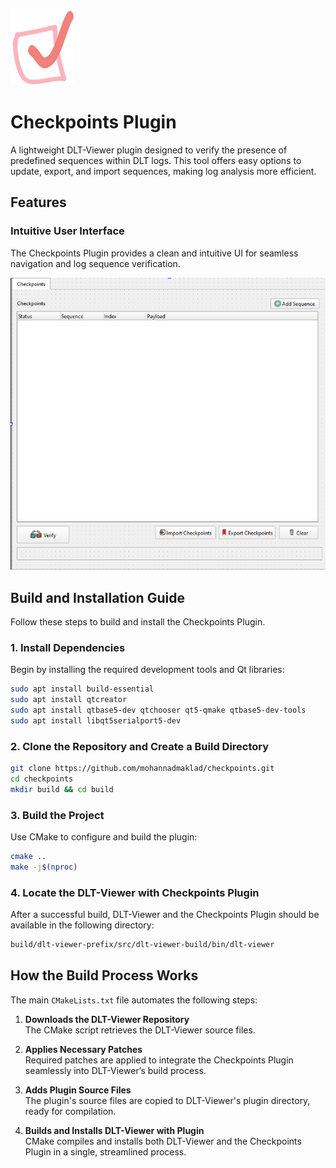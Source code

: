 
![Checkpoints Plugin Logo](./checkpointsplugin/resources/png/logo.png) 

# Checkpoints Plugin

A lightweight DLT-Viewer plugin designed to verify the presence of predefined sequences within DLT logs. This tool offers easy options to update, export, and import sequences, making log analysis more efficient.

## Features

### Intuitive User Interface

The Checkpoints Plugin provides a clean and intuitive UI for seamless navigation and log sequence verification.

![Checkpoints Plugin UI](./checkpointsplugin/resources/checkpoints.png) 

## Build and Installation Guide

Follow these steps to build and install the Checkpoints Plugin.

### 1. Install Dependencies

Begin by installing the required development tools and Qt libraries:

```bash
sudo apt install build-essential
sudo apt install qtcreator
sudo apt install qtbase5-dev qtchooser qt5-qmake qtbase5-dev-tools
sudo apt install libqt5serialport5-dev
```

### 2. Clone the Repository and Create a Build Directory

```bash
git clone https://github.com/mohannadmaklad/checkpoints.git
cd checkpoints
mkdir build && cd build
```

### 3. Build the Project

Use CMake to configure and build the plugin:

```bash
cmake ..
make -j$(nproc)
```

### 4. Locate the DLT-Viewer with Checkpoints Plugin

After a successful build, DLT-Viewer and the Checkpoints Plugin should be available in the following directory:

```bash
build/dlt-viewer-prefix/src/dlt-viewer-build/bin/dlt-viewer
```

## How the Build Process Works

The main `CMakeLists.txt` file automates the following steps:

1. **Downloads the DLT-Viewer Repository**  
   The CMake script retrieves the DLT-Viewer source files.

2. **Applies Necessary Patches**  
   Required patches are applied to integrate the Checkpoints Plugin seamlessly into DLT-Viewer’s build process.

3. **Adds Plugin Source Files**  
   The plugin's source files are copied to DLT-Viewer's plugin directory, ready for compilation.

4. **Builds and Installs DLT-Viewer with Plugin**  
   CMake compiles and installs both DLT-Viewer and the Checkpoints Plugin in a single, streamlined process.

